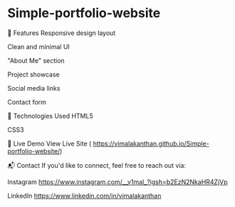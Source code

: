 # Simple-portfolio-website
🚀 Features
Responsive design layout

Clean and minimal UI

"About Me" section

Project showcase

Social media links

Contact form

📁 Technologies Used
HTML5

CSS3 



🔗 Live Demo
View Live Site ( https://vimalakanthan.github.io/Simple-portfolio-website/) 

📬 Contact
If you'd like to connect, feel free to reach out via:

Instagram https://www.instagram.com/__v1mal_?igsh=b2EzN2NkaHR4ZjVp

LinkedIn https://www.linkedin.com/in/vimalakanthan
